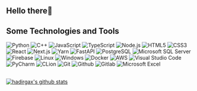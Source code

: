 ## Hello there👋

## Some Technologies and Tools

![Python](https://img.shields.io/badge/Python-%23ffffff.svg?logo=Python&logoColor=3776ab&style=flat)
![C++](https://img.shields.io/badge/C++-%23ffffff.svg?logo=cplusplus&logoColor=00599c&style=flat)
![JavaScript](https://img.shields.io/badge/JavaScript-%23ffffff.svg?logo=JavaScript&logoColor=f7df1e&style=flat)
![TypeScript](https://img.shields.io/badge/TypeScript-%23ffffff.svg?logo=TypeScript&logoColor=3178c6&style=flat)
![Node.js](https://img.shields.io/badge/Node.js-%23ffffff.svg?logo=Node.js&logoColor=393&style=flat)
![HTML5](https://img.shields.io/badge/HTML-%23ffffff.svg?logo=HTML5&style=flat)
![CSS3](https://img.shields.io/badge/CSS-%23ffffff.svg?logo=CSS3&logoColor=1572b6&style=flat)
![React](https://img.shields.io/badge/React-%23ffffff.svg?logo=React&logoColor=61daab&style=flat)
![Next.js](https://img.shields.io/badge/Next.js-%23ffffff.svg?logo=Next.js&logoColor=000&style=flat)
![Yarn](https://img.shields.io/badge/Yarn-%23ffffff.svg?logo=Yarn&logoColor=2c8ebb&style=flat)
![FastAPI](https://img.shields.io/badge/FastAPI-%23ffffff.svg?logo=FastAPI&logoColor=009688&style=flat)
![PostgreSQL](https://img.shields.io/badge/PostgreSQL-%23ffffff.svg?logo=PostgreSQL&logoColor=336791&style=flat)
![Microsoft SQL Server](https://img.shields.io/badge/Microsoft%20SQL%20Server-%23ffffff.svg?logo=microsoftsqlserver&logoColor=cc2927&style=flat)
![Firebase](https://img.shields.io/badge/Firebase-%23ffffff.svg?logo=Firebase&logoColor=ffca28&style=flat)
![Linux](https://img.shields.io/badge/Linux-%23ffffff.svg?logo=Linux&logoColor=000&style=flat)
![Windows](https://img.shields.io/badge/Windows-%23ffffff.svg?logo=Windows&logoColor=0078d6&style=flat)
![Docker](https://img.shields.io/badge/Docker-%23ffffff.svg?logo=Docker&logoColor=2496ed&style=flat)
![AWS](https://img.shields.io/badge/AWS-%23ffffff.svg?logo=Amazon%20AWS&logoColor=232f3e&style=flat)
![Visual Studio Code](https://img.shields.io/badge/Visual%20Studio%20Code-%23ffffff.svg?logo=visualstudiocode&logoColor=007ACC&style=flat)
![PyCharm](https://img.shields.io/badge/PyCharm-%23ffffff.svg?logo=pycharm&logoColor=000&style=flat)
![CLion](https://img.shields.io/badge/CLion-%23ffffff.svg?logo=CLion&logoColor=000&style=flat)
![Git](https://img.shields.io/badge/Git-%23ffffff.svg?logo=git&logoColor=f05032&style=flat)
![Github](https://img.shields.io/badge/Github-%23ffffff.svg?logo=github&logoColor=181717&style=flat)
![Gitlab](https://img.shields.io/badge/Gitlab-%23ffffff.svg?logo=gitlab&logoColor=FCA121&style=flat)
![Microsoft Excel](https://img.shields.io/badge/Microsoft%20Excel-%23ffffff.svg?logo=microsoftexcel&logoColor=217346&style=flat)

<br>
<!---
  if you have forked this to use on your profile,
  Change the `github-readme-stats.anuraghazra1.vercel.app` to `github-readme-stats.vercel.app`
--->

<a href="https://github.com/hadirgax">
  <img align="center" src="https://github-readme-stats.vercel.app/api?username=hadirgax&show_icons=true&include_all_commits=true&theme=material-palenight" alt="hadirgax's github stats" />
</a>
